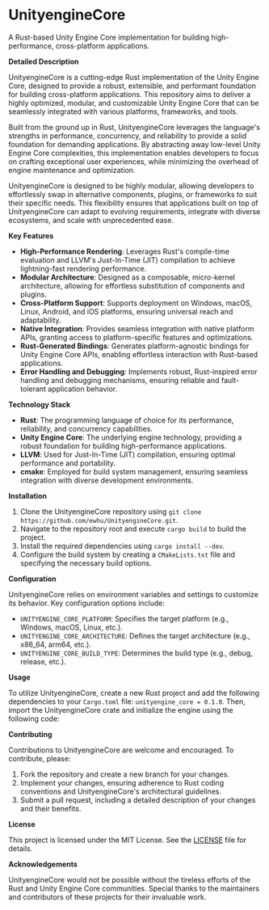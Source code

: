 **UnityengineCore**
================

A Rust-based Unity Engine Core implementation for building high-performance, cross-platform applications.

**Detailed Description**

UnityengineCore is a cutting-edge Rust implementation of the Unity Engine Core, designed to provide a robust, extensible, and performant foundation for building cross-platform applications. This repository aims to deliver a highly optimized, modular, and customizable Unity Engine Core that can be seamlessly integrated with various platforms, frameworks, and tools.

Built from the ground up in Rust, UnityengineCore leverages the language's strengths in performance, concurrency, and reliability to provide a solid foundation for demanding applications. By abstracting away low-level Unity Engine Core complexities, this implementation enables developers to focus on crafting exceptional user experiences, while minimizing the overhead of engine maintenance and optimization.

UnityengineCore is designed to be highly modular, allowing developers to effortlessly swap in alternative components, plugins, or frameworks to suit their specific needs. This flexibility ensures that applications built on top of UnityengineCore can adapt to evolving requirements, integrate with diverse ecosystems, and scale with unprecedented ease.

**Key Features**

* **High-Performance Rendering**: Leverages Rust's compile-time evaluation and LLVM's Just-In-Time (JIT) compilation to achieve lightning-fast rendering performance.
* **Modular Architecture**: Designed as a composable, micro-kernel architecture, allowing for effortless substitution of components and plugins.
* **Cross-Platform Support**: Supports deployment on Windows, macOS, Linux, Android, and iOS platforms, ensuring universal reach and adaptability.
* **Native Integration**: Provides seamless integration with native platform APIs, granting access to platform-specific features and optimizations.
* **Rust-Generated Bindings**: Generates platform-agnostic bindings for Unity Engine Core APIs, enabling effortless interaction with Rust-based applications.
* **Error Handling and Debugging**: Implements robust, Rust-inspired error handling and debugging mechanisms, ensuring reliable and fault-tolerant application behavior.

**Technology Stack**

* **Rust**: The programming language of choice for its performance, reliability, and concurrency capabilities.
* **Unity Engine Core**: The underlying engine technology, providing a robust foundation for building high-performance applications.
* **LLVM**: Used for Just-In-Time (JIT) compilation, ensuring optimal performance and portability.
* **cmake**: Employed for build system management, ensuring seamless integration with diverse development environments.

**Installation**

1. Clone the UnityengineCore repository using `git clone https://github.com/ewhu/UnityengineCore.git`.
2. Navigate to the repository root and execute `cargo build` to build the project.
3. Install the required dependencies using `cargo install --dev`.
4. Configure the build system by creating a `CMakeLists.txt` file and specifying the necessary build options.

**Configuration**

UnityengineCore relies on environment variables and settings to customize its behavior. Key configuration options include:

* `UNITYENGINE_CORE_PLATFORM`: Specifies the target platform (e.g., Windows, macOS, Linux, etc.).
* `UNITYENGINE_CORE_ARCHITECTURE`: Defines the target architecture (e.g., x86_64, arm64, etc.).
* `UNITYENGINE_CORE_BUILD_TYPE`: Determines the build type (e.g., debug, release, etc.).

**Usage**

To utilize UnityengineCore, create a new Rust project and add the following dependencies to your `Cargo.toml` file:
`unityengine_core = 0.1.0`. Then, import the UnityengineCore crate and initialize the engine using the following code:

**Contributing**

Contributions to UnityengineCore are welcome and encouraged. To contribute, please:

1. Fork the repository and create a new branch for your changes.
2. Implement your changes, ensuring adherence to Rust coding conventions and UnityengineCore's architectural guidelines.
3. Submit a pull request, including a detailed description of your changes and their benefits.

**License**

This project is licensed under the MIT License. See the [LICENSE](https://github.com/ewhu/UnityengineCore/blob/main/LICENSE) file for details.

**Acknowledgements**

UnityengineCore would not be possible without the tireless efforts of the Rust and Unity Engine Core communities. Special thanks to the maintainers and contributors of these projects for their invaluable work.